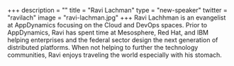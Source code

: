 +++
description = ""
title = "Ravi Lachman"
type = "new-speaker"
twitter = "ravilach"
image = "ravi-lachman.jpg"
+++
Ravi Lachhman is an evangelist at AppDynamics focusing on the Cloud and DevOps spaces. Prior to AppDynamics, Ravi has spent time at Mesosphere, Red Hat, and IBM helping enterprises and the federal sector design the next generation of distributed platforms. When not helping to further the technology communities, Ravi enjoys traveling the world especially with his stomach.